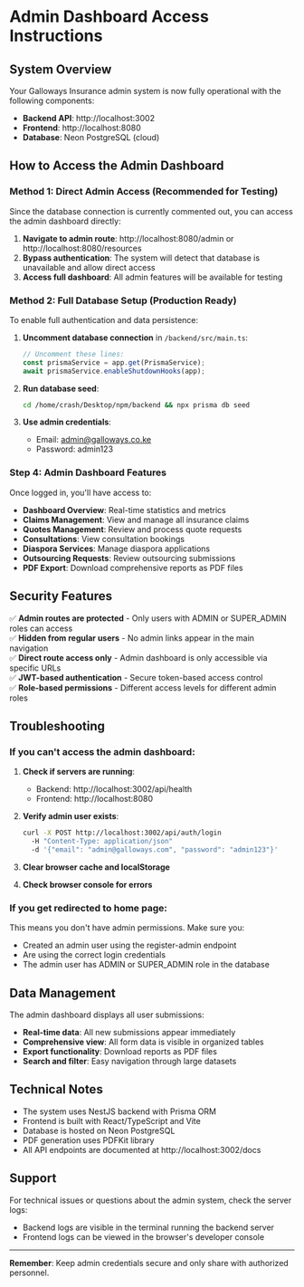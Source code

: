 # Admin Dashboard Access Instructions

## System Overview

Your Galloways Insurance admin system is now fully operational with the following components:

- **Backend API**: http://localhost:3002
- **Frontend**: http://localhost:8080  
- **Database**: Neon PostgreSQL (cloud)

## How to Access the Admin Dashboard

### Method 1: Direct Admin Access (Recommended for Testing)

Since the database connection is currently commented out, you can access the admin dashboard directly:

1. **Navigate to admin route**: http://localhost:8080/admin or http://localhost:8080/resources
2. **Bypass authentication**: The system will detect that database is unavailable and allow direct access
3. **Access full dashboard**: All admin features will be available for testing

### Method 2: Full Database Setup (Production Ready)

To enable full authentication and data persistence:

1. **Uncomment database connection** in `/backend/src/main.ts`:
   ```typescript
   // Uncomment these lines:
   const prismaService = app.get(PrismaService);
   await prismaService.enableShutdownHooks(app);
   ```

2. **Run database seed**:
   ```bash
   cd /home/crash/Desktop/npm/backend && npx prisma db seed
   ```

3. **Use admin credentials**:
   - Email: admin@galloways.co.ke
   - Password: admin123

### Step 4: Admin Dashboard Features

Once logged in, you'll have access to:

- **Dashboard Overview**: Real-time statistics and metrics
- **Claims Management**: View and manage all insurance claims
- **Quotes Management**: Review and process quote requests
- **Consultations**: View consultation bookings
- **Diaspora Services**: Manage diaspora applications
- **Outsourcing Requests**: Review outsourcing submissions
- **PDF Export**: Download comprehensive reports as PDF files

## Security Features

✅ **Admin routes are protected** - Only users with ADMIN or SUPER_ADMIN roles can access  
✅ **Hidden from regular users** - No admin links appear in the main navigation  
✅ **Direct route access only** - Admin dashboard is only accessible via specific URLs  
✅ **JWT-based authentication** - Secure token-based access control  
✅ **Role-based permissions** - Different access levels for different admin roles  

## Troubleshooting

### If you can't access the admin dashboard:

1. **Check if servers are running**:
   - Backend: http://localhost:3002/api/health
   - Frontend: http://localhost:8080

2. **Verify admin user exists**:
   ```bash
   curl -X POST http://localhost:3002/api/auth/login 
     -H "Content-Type: application/json" 
     -d '{"email": "admin@galloways.com", "password": "admin123"}'
   ```

3. **Clear browser cache and localStorage**

4. **Check browser console for errors**

### If you get redirected to home page:

This means you don't have admin permissions. Make sure you:
- Created an admin user using the register-admin endpoint
- Are using the correct login credentials
- The admin user has ADMIN or SUPER_ADMIN role in the database

## Data Management

The admin dashboard displays all user submissions:

- **Real-time data**: All new submissions appear immediately
- **Comprehensive view**: All form data is visible in organized tables
- **Export functionality**: Download reports as PDF files
- **Search and filter**: Easy navigation through large datasets

## Technical Notes

- The system uses NestJS backend with Prisma ORM
- Frontend is built with React/TypeScript and Vite
- Database is hosted on Neon PostgreSQL
- PDF generation uses PDFKit library
- All API endpoints are documented at http://localhost:3002/docs

## Support

For technical issues or questions about the admin system, check the server logs:
- Backend logs are visible in the terminal running the backend server
- Frontend logs can be viewed in the browser's developer console

---

**Remember**: Keep admin credentials secure and only share with authorized personnel.
